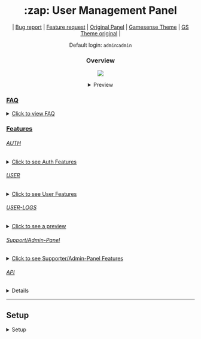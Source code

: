 <h1 align="center">:zap: User Management Panel</h1>
<p align="center">
   |
  <a href="https://github.com/anditv21/panel/issues/new?assignees=&labels=bug&template=bug_report.md&title=%5BBUG%5D">Bug report</a> |
  <a href="https://github.com/anditv21/panel/issues/new?assignees=&labels=enhancement&template=feature_request.md&title=%5BFeature+request%5D">Feature request</a> |
  <a href="https://github.com/znixbtw/php-panel-v2/">Original Panel</a> |
  <a href="https://github.com/anditv21/panel/tree/main/.themes/gamesense/">Gamesense Theme</a> |
  <a href="https://github.com/Phantom-1337/gamesensethemeforznixpanel">GS Theme original</a> |
</p>
<p align="center">
 Default login: <code>admin</code>:<code>admin</code>
</p>


<h3 align="center">Overview</h3>
<p align="center">
  <img src="https://i.imgur.com/VB2ial8.png" />
</p>
<details align="center">
   <summary>Preview</summary>
<p align="center">
<a href="https://i.ibb.co/HFkPDbL/image.png"><img src="https://i.ibb.co/HFkPDbL/image.png"></a>
<a href="https://i.ibb.co/D1vBv3d/image.png"><img src="https://i.ibb.co/D1vBv3d/image.png"></a>
<a href="https://i.ibb.co/7KjsQzc/image.png"><img src="https://i.ibb.co/7KjsQzc/image.png"><h1 align="center">:zap: User Management Panel</h1>
</details>

### FAQ
<details>
   <summary>Click to view FAQ</summary>
<p>
<h3>Why do updates come so rarely?</h3>
<p>Because I work on the panel only when I feel like it in my free time. :)</p>
<h3>Why are parts of the code so messy?</h3>
<p>Parts of the code are from an old project and have not been improved yet. <br> Feel free to create a pull request with improvements. ¯\_(ツ)_/¯ </p>
<h3>How do I update the panel?</h3>
<p>Download the latest release. And drag all files and folders except "/app/core" (this would overwrite your config and db infos) to your server.</p>
<h3>hOw dO I SeTuP ThE GaMeSeNsE ThEmE?</h3>
<p>Just like the default theme :)</p>


<br>
<br>
<br>
<br>
</p>
</details>


### Features
###### AUTH
<details>
  <summary>Click to see Auth Features</summary>
<ul>
<li>Login (Remember Login) (Screenshot: https://bit.ly/3uweFYx)</li>
<li>Register (Invite only / can be deactivated) (Screenshot: https://bit.ly/3FqPU6a)</li>
<li>Banned Page (Screenshot: https://bit.ly/39USjsR)</li>
</ul>
</details>

###### USER
<details>
  <summary>Click to see User Features</summary>
<ul>
Screenshot: https://bit.ly/3VGk2QY / https://bit.ly/3D1cXE6
<li>Change password</li>
<li>Activate multiple subscription´s with code (30/90 days)</li>
<li>Activate Trail subscription´s with code (3 days)</li>
<li>Download loader (Needs a sub)</li>
<li>Set a Profile Picture</li>
<ul>
<li>
 Get Profile Picture from Discord (currently only static)</li></ul>
<li>Shoutbox</li>

<ul><li>View user profiles

</li></ul>

</ul>
</details>

###### USER-LOGS

<details>
  <summary>Click to see a preview</summary>
<img src="https://i.ibb.co/txhMf6J/image.png">
</details>

###### Support/Admin-Panel
<details>
   <summary>Click to see Supporter/Admin-Panel Features</summary>
   <ul>
      <li>Screenshot: https://bit.ly/3Be6xQ5 / https://bit.ly/3iFlmVx</li>
      <li>Disable Invite System (Admin only)</li>
      <li>Freeze all subscriptions (experimental) (Admin only)</li> 
      <li>Gift user subscription (Admin only) (Screenshot: https://bit.ly/3utA7gA)</li>

<ul>
 <li>Input options: </li>
 <ul><li> <code>LT for Lifetime </code> </li>
 <li> <code>T for a trail subscription (3 days)</code> </li>
 <li> <code>- to remove a users subscription</code> </li>
 <li> <code>Intager for custom amount in days</code> </li></ul>
</ul>
   </ul>
<ul>
<li>User-Ranges with buttons in User Table (Screenshot: https://bit.ly/3BdxSSB)</li>
    <ul><li>Input options: </li><ul>


<li><code>1-10 10-20 20-30 30-40 40-50</code> </li>
<li><code>custom</code> </li>
<li><code>ALL</code> </li>
 </ul>
</ul>
</ul>

<li>View a users last known IP address </li>
<li>Password Reset (Admin only)</li>
<li>Set News</li>
<li>Ban-Management panel (Admin only) (Screenshot: https://bit.ly/3VS78if)</li>
<li>Generate invite code</li>
<li>Generate subscription code (Admin only)</li>
<li>Ban/unban user (Admin only)</li>
<li>Make user admin/non-admin </li>
<li>Make user supporter/non-supp </li>
<li>Reset HWID</li>
<li>Set cheat detected/undetected/version/maintenance/non-maintenance  (Admin only)</li>

</details>


###### API
<details>
   <summary>API</summary>
Note: User pass and hwid has to be sent in base64 format.
<ul>
<li>Sends user data in JSON format on call</li>
	<ul><li>Usage: <code>api.php?user={username}&pass={password}&hwid={hwid}&key={key}</code></li>
	<li>Example: <code>api.php?user=admin&pass=YWRtaW4=&hwid=aHdpZA==&key=yes</code></li></ul>

</ul>
There are already <a href="https://github.com/anditv21/panel/issues/7#issuecomment-1262149890">API examples</a> for some popular languages
</details>


---


## Setup
<details>

   <summary>Setup</summary>
<h3>NOTE: Make sure php has full access to /usercontent/avatar
otherwise no avatar can be downloaded from discord.</h3>
<br>
<br>
<br>
<ol>
   <li>Download the latest Release ZIP for your theme and the db.sql from <a href="https://github.com/anditv21/panel/releases/latest/">here.</a> </li>
   <li>Extract all of the files from the downloaded archive and upload them to your PHP host.</li>
   <li>Open the PHPMyAdmin interface for your host, and create a new database. Then, copy and paste the contents of the db.sql file into the SQL import tab on PHPMyAdmin. This will create the necessary tables and structures in the database.</li>
   <li>Open the Database.php file located at https://github.com/anditv21/panel/blob/main/src/app/core/Database and modify lines 5-8 to include your database credentials.</li>
   <li>Upload the x.exe file (also known as the Loader) in the main directory of the panel.</li>
   <li>Use the default credentials to log in to the panel, and then change the default password to a secure one.</li>
   <li>Open the Config.php file located at https://github.com/anditv21/panel/blob/main/src/app/core/Config.php and modify line 8 to set the name of your website and set a description for your website on line 11.</li>
   <li>In the Config.php file, modify line 30 to set a secure API key. This key will be used to authenticate requests to the panel's API.</li>
   <li>Open the DiscordConfig.php file located at https://github.com/anditv21/panel/blob/main/src/app/core/DiscordConfig and rename it to DiscordConfig.php.</li>
   <li>Go to https://discord.com/developers/applications and create a new Discord application. This will allow you to integrate your panel with Discord.</li>
   <li>On the profile page of the panel, copy the URL. For example: https://anditv.it/panel/user/profile.php.</li>
   <li>In the general OAuth2 settings of your Discord application, click on "Add Redirect" and paste the URL copied before. Hit "Save Changes".</li>
   <li>Finally, open the DiscordConfig.php file and fill in your Discord logging webhook URL(s) This will allow the panel to send messages to Discord when certain events occur.</li>
</ol>

</details>
</a>
</p>
</details>
